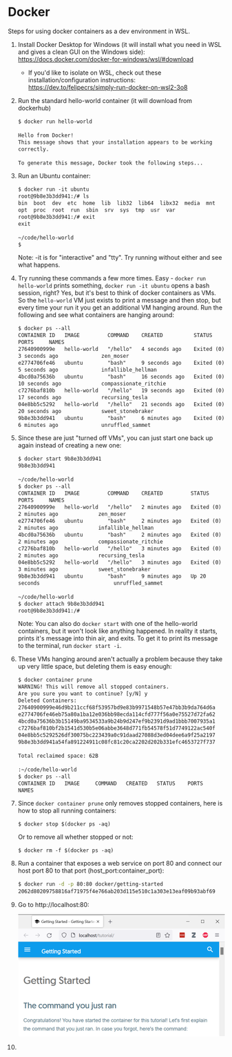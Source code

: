 # Docker

Steps for using docker containers as a dev environment in WSL.

1. Install Docker Desktop for Windows (it will install what you need in WSL and gives a clean GUI on the Windows side): https://docs.docker.com/docker-for-windows/wsl/#download
    - If you'd like to isolate on WSL, check out these installation/configuration instructions: https://dev.to/felipecrs/simply-run-docker-on-wsl2-3o8

2. Run the standard hello-world container (it will download from dockerhub)
    ```
    $ docker run hello-world

    Hello from Docker!
    This message shows that your installation appears to be working correctly.

    To generate this message, Docker took the following steps...
    ```

3. Run an Ubuntu container:
    ```
    $ docker run -it ubuntu
    root@9b8e3b3dd941:/# ls
    bin  boot  dev  etc  home  lib  lib32  lib64  libx32  media  mnt  opt  proc  root  run  sbin  srv  sys  tmp  usr  var
    root@9b8e3b3dd941:/# exit
    exit

    ~/code/hello-world
    $
    ```
    Note: -it is for "interactive" and "tty". Try running without either and see what happens.

4. Try running these commands a few more times. Easy - `docker run hello-world` prints something, `docker run -it ubuntu` opens a bash session, right? Yes, but it's best to think of docker containers as VMs. So the `hello-world` VM just exists to print a message and then stop, but every time your run it you get an additional VM hanging around. Run the following and see what containers are hanging around:
    ```
    $ docker ps --all
    CONTAINER ID   IMAGE         COMMAND    CREATED          STATUS                      PORTS     NAMES
    27640900999e   hello-world   "/hello"   4 seconds ago    Exited (0) 3 seconds ago              zen_moser
    e2774706fe46   ubuntu        "bash"     9 seconds ago    Exited (0) 5 seconds ago              infallible_hellman
    4bcd0a75636b   ubuntu        "bash"     16 seconds ago   Exited (0) 10 seconds ago             compassionate_ritchie
    c7276baf810b   hello-world   "/hello"   19 seconds ago   Exited (0) 17 seconds ago             recursing_tesla
    04e8bb5c5292   hello-world   "/hello"   21 seconds ago   Exited (0) 20 seconds ago             sweet_stonebraker
    9b8e3b3dd941   ubuntu        "bash"     6 minutes ago    Exited (0) 6 minutes ago              unruffled_sammet
    ```

5. Since these are just "turned off VMs", you can just start one back up again instead of creating a new one:
    ```
    $ docker start 9b8e3b3dd941
    9b8e3b3dd941

    ~/code/hello-world
    $ docker ps --all
    CONTAINER ID   IMAGE         COMMAND    CREATED         STATUS                     PORTS     NAMES
    27640900999e   hello-world   "/hello"   2 minutes ago   Exited (0) 2 minutes ago             zen_moser
    e2774706fe46   ubuntu        "bash"     2 minutes ago   Exited (0) 2 minutes ago             infallible_hellman
    4bcd0a75636b   ubuntu        "bash"     2 minutes ago   Exited (0) 2 minutes ago             compassionate_ritchie
    c7276baf810b   hello-world   "/hello"   3 minutes ago   Exited (0) 2 minutes ago             recursing_tesla
    04e8bb5c5292   hello-world   "/hello"   3 minutes ago   Exited (0) 3 minutes ago             sweet_stonebraker
    9b8e3b3dd941   ubuntu        "bash"     9 minutes ago   Up 20 seconds                        unruffled_sammet

    ~/code/hello-world
    $ docker attach 9b8e3b3dd941
    root@9b8e3b3dd941:/#
    ```
    Note: You can also do `docker start` with one of the hello-world containers, but it won't look like anything happened. In reality it starts, prints it's message into thin air, and exits. To get it to print its message to the terminal, run `docker start -i`.

6. These VMs hanging around aren't actually a problem because they take up very little space, but deleting them is easy enough:
    ```
    $ docker container prune
    WARNING! This will remove all stopped containers.
    Are you sure you want to continue? [y/N] y
    Deleted Containers:
    27640900999e46d9b211ccf68f53957bd9e83b9971548b57e47bb3b9da764d6a
    e2774706fe46eb75a80a1ba12e036bb98ecda114cfd777f56a0e75527d72fa62
    4bcd0a75636b3b15149ba9534533a9b24b9d247ef9b2391d9ad1bbb7007935a1
    c7276baf810bf2b1541d530b5e06abbe3648d771fb54578f51d7749122ac540f
    04e8bb5c5292526df30075bc223439a0c91daad27088d3ed04dee6a9f25a2197
    9b8e3b3dd941a54fa891224911c08fc81c20ca2202d202b331efc4653727f737

    Total reclaimed space: 62B

    :~/code/hello-world
    $ docker ps --all
    CONTAINER ID   IMAGE     COMMAND   CREATED   STATUS    PORTS     NAMES
    ```

7. Since `docker container prune` only removes stopped containers, here is how to stop all running containers:
    ```
    $ docker stop $(docker ps -aq)
    ```
    Or to remove all whether stopped or not:
    ```
    $ docker rm -f $(docker ps -aq)
    ```

8. Run a container that exposes a web service on port 80 and connect our host port 80 to that port (host_port:container_port):
    ```bash
    $ docker run -d -p 80:80 docker/getting-started
    2062d80209758816af71975f4e766ab203d115e510c1a303e13eaf09b93abf69
    ```

9. Go to http://localhost:80:

    ![](2022-04-23-16-16-30.png)

10. 